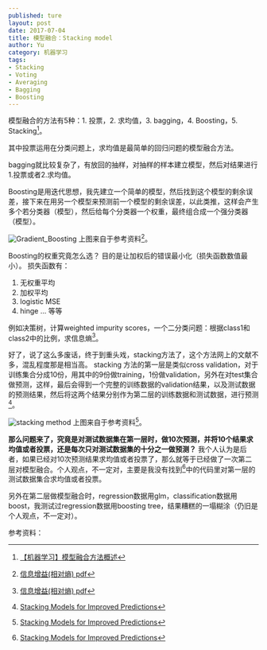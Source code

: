 ```yaml
---
published: ture
layout: post
date: 2017-07-04
title: 模型融合：Stacking model
author: Yu
category: 机器学习
tags:
- Stacking
- Voting
- Averaging
- Bagging
- Boosting
---
```

<!--xzcat TTP-001_S1_L003.raw.annovar.hg19_multianno.vcf.xz | vcftools  --vcf - --min-meanDP 10  --recode --stdout --recode-INFO-all > test.vcf -->

模型融合的方法有5种：1. 投票，2. 求均值，3. bagging，4. Boosting，5. Stacking[^1]。

其中投票运用在分类问题上，求均值是最简单的回归问题的模型融合方法。

bagging就比较复杂了，有放回的抽样，对抽样的样本建立模型，然后对结果进行1.投票或者2.求均值。

Boosting是用迭代思想，我先建立一个简单的模型，然后找到这个模型的剩余误差，接下来在用另一个模型来预测前一个模型的剩余误差，以此类推，这样会产生多个若分类器（模型），然后给每个分类器一个权重，最终组合成一个强分类器（模型）。

![Gradient_Boosting](http://i.imgur.com/puZ8S3h.png)
上图来自于参考资料[^2]。

Boosting的权重究竟怎么选？
目的是让加权后的错误最小化（损失函数数值最小）。
损失函数有：
1. 无权重平均
2. 加权平均
3. logistic MSE
4. hinge
... 等等

例如决策树，计算weighted impurity scores，一个二分类问题：根据class1和class2中的比例，求信息熵[^2]。


好了，说了这么多废话，终于到重头戏，stacking方法了，这个方法网上的文献不多，混乱程度那是相当高。
stacking 方法的第一层是类似cross validation，对于训练集合分成10份，用其中的9份做training，1份做validation，另外在对test集合做预测，这样，最后会得到一个完整的训练数据的validation结果，以及测试数据的预测结果，然后将这两个结果分别作为第二层的训练数据和测试数据，进行预测[^3]。

![stacking method](http://i.imgur.com/akHjfc3.png "Stacking Models for Improved Predictions")
上图来自于参考资料[^3]。

**那么问题来了，究竟是对测试数据集在第一层时，做10次预测，并将10个结果求均值或者投票，还是每次只对测试数据集的十分之一做预测？**
我个人认为是后者，如果已经对10次预测结果求均值或者投票了，那么就等于已经做了一次第二层对模型融合。个人观点，不一定对，主要是我没有找到[^3]中的代码里对第一层的测试数据集合求均值或者投票。

另外在第二层做模型融合时，regression数据用glm，classification数据用boost，我测试过regression数据用boosting tree，结果糟糕的一塌糊涂（仍旧是个人观点，不一定对）。



参考资料：

[^1]: [【机器学习】模型融合方法概述](https://zhuanlan.zhihu.com/p/25836678)
[^2]: [信息增益(相对熵) pdf](https://courses.cs.washington.edu/courses/cse455/10au/notes/InfoGain.pdf)
[^3]: [Stacking Models for Improved Predictions](http://www.kdnuggets.com/2017/02/stacking-models-imropved-predictions.html)

